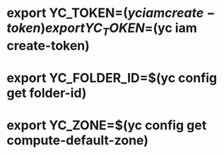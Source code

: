
# export YC_TOKEN=$(yc iam create-token) export YC_TOKEN=$(yc iam create-token) 
# export YC_FOLDER_ID=$(yc config get folder-id) 
# export YC_ZONE=$(yc config get compute-default-zone)
